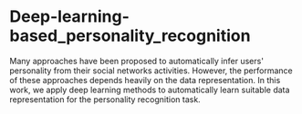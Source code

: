 # Deep-learning-based_personality_recognition

Many approaches have been proposed to automatically infer users' personality from their social networks activities. However, the performance of these approaches depends heavily on the data representation. In this work, we apply deep learning methods to automatically learn suitable data representation for the personality recognition task.
